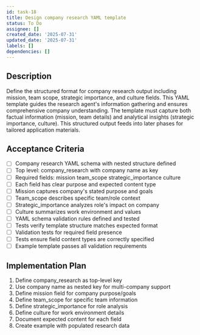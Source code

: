 ```yaml
---
id: task-18
title: Design company research YAML template
status: To Do
assignee: []
created_date: '2025-07-31'
updated_date: '2025-07-31'
labels: []
dependencies: []
---
```


## Description

Define the structured format for company research output including mission, team scope, strategic importance, and culture fields. This YAML template guides the research agent's information gathering and ensures comprehensive company understanding. The template must capture both factual information (mission, team details) and analytical insights (strategic importance, culture). This structured output feeds into later phases for tailored application materials.

## Acceptance Criteria

- [ ] Company research YAML schema with nested structure defined
- [ ] Top level: company_research with company name as key
- [ ] Required fields: mission team_scope strategic_importance culture
- [ ] Each field has clear purpose and expected content type
- [ ] Mission captures company's stated purpose and goals
- [ ] Team_scope describes specific team/role context
- [ ] Strategic_importance analyzes role's impact on company
- [ ] Culture summarizes work environment and values
- [ ] YAML schema validation rules defined and tested
- [ ] Tests verify template structure matches expected format
- [ ] Validation tests for required field presence
- [ ] Tests ensure field content types are correctly specified
- [ ] Example template passes all validation requirements

## Implementation Plan

1. Define company_research as top-level key
2. Use company name as nested key for multi-company support
3. Define mission field for company purpose/goals
4. Define team_scope for specific team information
5. Define strategic_importance for role analysis
6. Define culture for work environment details
7. Document expected content for each field
8. Create example with populated research data
